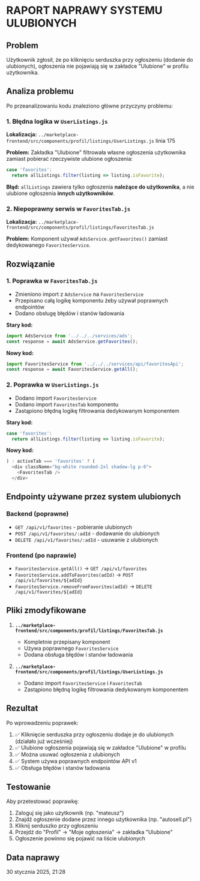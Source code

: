 # RAPORT NAPRAWY SYSTEMU ULUBIONYCH

## Problem
Użytkownik zgłosił, że po kliknięciu serduszka przy ogłoszeniu (dodanie do ulubionych), ogłoszenia nie pojawiają się w zakładce "Ulubione" w profilu użytkownika.

## Analiza problemu
Po przeanalizowaniu kodu znaleziono główne przyczyny problemu:

### 1. Błędna logika w `UserListings.js`
**Lokalizacja:** `../marketplace-frontend/src/components/profil/listings/UserListings.js` linia 175

**Problem:** Zakładka "Ulubione" filtrowała własne ogłoszenia użytkownika zamiast pobierać rzeczywiste ulubione ogłoszenia:
```javascript
case 'favorites':
  return allListings.filter(listing => listing.isFavorite);
```

**Błąd:** `allListings` zawiera tylko ogłoszenia **należące do użytkownika**, a nie ulubione ogłoszenia **innych użytkowników**.

### 2. Niepoprawny serwis w `FavoritesTab.js`
**Lokalizacja:** `../marketplace-frontend/src/components/profil/listings/FavoritesTab.js`

**Problem:** Komponent używał `AdsService.getFavorites()` zamiast dedykowanego `FavoritesService`.

## Rozwiązanie

### 1. Poprawka w `FavoritesTab.js`
- Zmieniono import z `AdsService` na `FavoritesService`
- Przepisano całą logikę komponentu żeby używał poprawnych endpointów
- Dodano obsługę błędów i stanów ładowania

**Stary kod:**
```javascript
import AdsService from '../../../services/ads';
const response = await AdsService.getFavorites();
```

**Nowy kod:**
```javascript
import FavoritesService from '../../../services/api/favoritesApi';
const response = await FavoritesService.getAll();
```

### 2. Poprawka w `UserListings.js`
- Dodano import `FavoritesService`
- Dodano import `FavoritesTab` komponentu
- Zastąpiono błędną logikę filtrowania dedykowanym komponentem

**Stary kod:**
```javascript
case 'favorites':
  return allListings.filter(listing => listing.isFavorite);
```

**Nowy kod:**
```javascript
) : activeTab === 'favorites' ? (
  <div className="bg-white rounded-2xl shadow-lg p-6">
    <FavoritesTab />
  </div>
```

## Endpointy używane przez system ulubionych

### Backend (poprawne)
- `GET /api/v1/favorites` - pobieranie ulubionych
- `POST /api/v1/favorites/:adId` - dodawanie do ulubionych  
- `DELETE /api/v1/favorites/:adId` - usuwanie z ulubionych

### Frontend (po naprawie)
- `FavoritesService.getAll()` → `GET /api/v1/favorites`
- `FavoritesService.addToFavorites(adId)` → `POST /api/v1/favorites/${adId}`
- `FavoritesService.removeFromFavorites(adId)` → `DELETE /api/v1/favorites/${adId}`

## Pliki zmodyfikowane

1. **`../marketplace-frontend/src/components/profil/listings/FavoritesTab.js`**
   - Kompletnie przepisany komponent
   - Używa poprawnego `FavoritesService`
   - Dodana obsługa błędów i stanów ładowania

2. **`../marketplace-frontend/src/components/profil/listings/UserListings.js`**
   - Dodano import `FavoritesService` i `FavoritesTab`
   - Zastąpiono błędną logikę filtrowania dedykowanym komponentem

## Rezultat
Po wprowadzeniu poprawek:

1. ✅ Kliknięcie serduszka przy ogłoszeniu dodaje je do ulubionych (działało już wcześniej)
2. ✅ Ulubione ogłoszenia pojawiają się w zakładce "Ulubione" w profilu
3. ✅ Można usuwać ogłoszenia z ulubionych
4. ✅ System używa poprawnych endpointów API v1
5. ✅ Obsługa błędów i stanów ładowania

## Testowanie
Aby przetestować poprawkę:

1. Zaloguj się jako użytkownik (np. "mateusz")
2. Znajdź ogłoszenie dodane przez innego użytkownika (np. "autosell.pl")
3. Kliknij serduszko przy ogłoszeniu
4. Przejdź do "Profil" → "Moje ogłoszenia" → zakładka "Ulubione"
5. Ogłoszenie powinno się pojawić na liście ulubionych

## Data naprawy
30 stycznia 2025, 21:28
